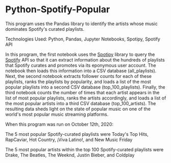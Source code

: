 # Python-Spotify-Popular
This program uses the Pandas library to identify the artists whose music dominates Spotify's curated playlists.

Technologies Used: Python, Pandas, Jupyter Notebooks, Spotipy, Spotify API

In this program, the first notebook uses the [Spotipy](https://spotipy.readthedocs.io/en/2.16.0/) library to query the [Spotify](https://developer.spotify.com/documentation/web-api/reference/) API so that it can extract information about the hundreds of playlists that Spotify curates and promotes via its eponymous user account. The notebook then loads this information into a CSV database (all_playlists). Next, the second notebook extracts follower counts for each of these playlists, ranks the playlists by popularity, and loads a list of the most popular playlists into a second CSV database (top_100_playlists). Finally, the third notebook counts the number of times that each artist appears in the list of most popular playlists, ranks the artists accordingly, and loads a list of the most popular artists into a third CSV database (top_100_artists). The resulting data sheds light on the state of popular music on one of the world's most popular music streaming platforms.

When this program was run on October 12th, 2020:

  The 5 most popular Spotify-curated playlists were Today's Top Hits, RapCaviar, Hot Country, ¡Viva Latino!, and New Music Friday

  The 5 most popular artists within the top 100 Spotify-curated playlists were Drake, The Beatles, The Weeknd, Justin Bieber, and Coldplay
